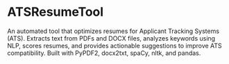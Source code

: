 # ATSResumeTool
An automated tool that optimizes resumes for Applicant Tracking Systems (ATS). Extracts text from PDFs and DOCX files, analyzes keywords using NLP, scores resumes, and provides actionable suggestions to improve ATS compatibility. Built with PyPDF2, docx2txt, spaCy, nltk, and pandas.
